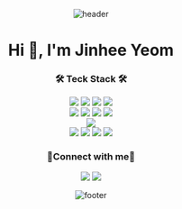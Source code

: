 <div align="center">
  
  ![header](https://capsule-render.vercel.app/api?type=waving&color=99A98F&height=170&fontSize=50&fontAlign=79&fontAlignY=35&text=JinHee%Yeom&animation=fadeIn&fontColor=134000)
                                  
<h1 align="center">Hi 👋, I'm Jinhee Yeom</h1>



<h3 align="center">🛠 Teck Stack 🛠</h3>
<p align="center"> 
 <img src="https://img.shields.io/badge/html5-E34F26?style=for-the-badge&logo=html5&logoColor=white"> 
  <img src="https://img.shields.io/badge/css-1572B6?style=for-the-badge&logo=css3&logoColor=white"> 
  <img src="https://img.shields.io/badge/javascript-F7DF1E?style=for-the-badge&logo=javascript&logoColor=black"> 
  <img src="https://img.shields.io/badge/react-61DAFB?style=for-the-badge&logo=react&logoColor=black"> 
  <br>
  <img src="https://img.shields.io/badge/springboot-6DB33F?style=for-the-badge&logo=springboot&logoColor=#6DB33F">
   <img src="https://img.shields.io/badge/java-007396?style=for-the-badge&logo=java&logoColor=white"> 
  <img src="https://img.shields.io/badge/python-3776AB?style=for-the-badge&logo=python&logoColor=white"> <img src="https://img.shields.io/badge/Android-3DDC84?style=for-the-badge&logo=Android&logoColor=white"/>
 <br/>
  <img src="https://img.shields.io/badge/bootstrap-7952B3?style=for-the-badge&logo=bootstrap&logoColor=white">
  <br>
  <img src="https://img.shields.io/badge/github-181717?style=for-the-badge&logo=github&logoColor=white">
  <img src="https://img.shields.io/badge/git-F05032?style=for-the-badge&logo=git&logoColor=white">
  <img src="https://img.shields.io/badge/discord-5865F2?style=for-the-badge&logo=discord&logoColor=white">
  
  <img src="https://img.shields.io/badge/fontawesome-339AF0?style=for-the-badge&logo=fontawesome&logoColor=white">
  
  <br>
  </p>

<h3 align="center">🌷Connect with me🌷</h3>
  <p align="center"> 
 <img src="https://img.shields.io/badge/Instagram-E4405F?style=for-the-badge&logo=Instagram&logoColor=white">
    <a href="https://www.miricanvas.com/v/12rhxyd" target="_blank"><img src="https://img.shields.io/badge/Notion-000000?style=for-the-badge&logo=Notion&logoColor=white" /></a>
  <p></p>
  </p>
  
  
  
  
  
  ![footer](https://capsule-render.vercel.app/api?type=waving&color=99A98F&height=170&animation=fadeIn&section=footer)
  
</div>  

<!--
**gxxu0/gxxu0** is a ✨ _special_ ✨ repository because its `README.md` (this file) appears on your GitHub profile.

Here are some ideas to get you started:

- 🔭 I’m currently working on ...
- 🌱 I’m currently learning ...
- 👯 I’m looking to collaborate on ...
- 🤔 I’m looking for help with ...
- 💬 Ask me about ...
- 📫 How to reach me: ...
- 😄 Pronouns: ...
- ⚡ Fun fact: ...
-->

